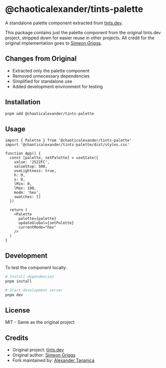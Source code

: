 # @chaoticalexander/tints-palette

A standalone palette component extracted from [tints.dev](https://github.com/SimeonGriggs/tints.dev).

This package contains just the palette component from the original tints.dev project, stripped down for easier reuse in other projects. All credit for the original implementation goes to [Simeon Griggs](https://github.com/SimeonGriggs).

## Changes from Original

- Extracted only the palette component
- Removed unnecessary dependencies
- Simplified for standalone use
- Added development environment for testing

## Installation

```bash
pnpm add @chaoticalexander/tints-palette
```

## Usage

```tsx
import { Palette } from '@chaoticalexander/tints-palette'
import '@chaoticalexander/tints-palette/dist/styles.css'

function App() {
  const [palette, setPalette] = useState({
    value: '2522FC',
    valueStop: 500,
    useLightness: true,
    h: 0,
    s: 0,
    lMin: 0,
    lMax: 100,
    mode: 'hex',
    swatches: []
  })

  return (
    <Palette
      palette={palette}
      updateGlobal={setPalette}
      currentMode="hex"
    />
  )
}
```

## Development

To test the component locally:

```bash
# Install dependencies
pnpm install

# Start development server
pnpm dev
```

## License

MIT - Same as the original project

## Credits

- Original project: [tints.dev](https://github.com/SimeonGriggs/tints.dev)
- Original author: [Simeon Griggs](https://github.com/SimeonGriggs)
- Fork maintained by: [Alexander Tananica](https://github.com/ChaoticAlexander)
